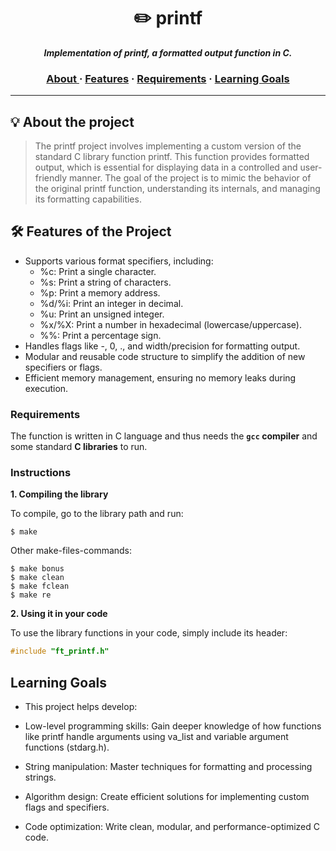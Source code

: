 <h1 align="center">
	✏️ printf
</h1>

<p align="center">
	<b><i>Implementation of printf, a formatted output function in C.</i></b><br>
</p>

<h3 align="center">
	<a href="#%EF%B8%8F-about">About </a>
	<span> · </span>
	<a href="#%EF%B8%8F-usage">Features</a>
	<span> · </span>
	<a href="#%EF%B8%8F-requirements">Requirements</a>
	<span> · </span>
	<a href="#%EF%B8%8F-learning-goals">Learning Goals</a>
</h3>

---

## 💡 About the project

> The printf project involves implementing a custom version of the standard C library function printf. This function provides formatted output, which is essential for displaying data in a controlled and user-friendly manner. The goal of the project is to mimic the behavior of the original printf function, understanding its internals, and managing its formatting capabilities.


## 🛠️ Features of the Project

- Supports various format specifiers, including:
	- %c: Print a single character.
 	- %s: Print a string of characters.
 	- %p: Print a memory address.
 	- %d/%i: Print an integer in decimal.
	- %u: Print an unsigned integer.
 	- %x/%X: Print a number in hexadecimal (lowercase/uppercase).
 	- %%: Print a percentage sign.
- Handles flags like -, 0, ., and width/precision for formatting output.
- Modular and reusable code structure to simplify the addition of new specifiers or flags.
- Efficient memory management, ensuring no memory leaks during execution.


### Requirements

The function is written in C language and thus needs the **`gcc` compiler** and some standard **C libraries** to run.

### Instructions

**1. Compiling the library**

To compile, go to the library path and run:

```shell
$ make
```

Other make-files-commands:
```shell
$ make bonus
$ make clean
$ make fclean
$ make re
```
**2. Using it in your code**

To use the library functions in your code, simply include its header:

```C
#include "ft_printf.h"
```

## Learning Goals
- This project helps develop:

 - Low-level programming skills: Gain deeper knowledge of how functions like printf handle arguments using va_list and variable argument functions (stdarg.h).
 - String manipulation: Master techniques for formatting and processing strings.
 - Algorithm design: Create efficient solutions for implementing custom flags and specifiers.
 - Code optimization: Write clean, modular, and performance-optimized C code.
